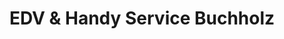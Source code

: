 ---
title: "EDV & Handy Service Buchholz"
url: /buchholz-in-der-nordheide/edv-und-handy-service-buchholz/
shop: Handy
---
